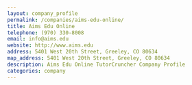 ```yaml
---
layout: company_profile
permalink: /companies/aims-edu-online/
title: Aims Edu Online
telephone: (970) 330-8008
email: info@aims.edu
website: http://www.aims.edu
address: 5401 West 20th Street, Greeley, CO 80634
map_address: 5401 West 20th Street, Greeley, CO 80634
description: Aims Edu Online TutorCruncher Company Profile
categories: company
---
```



